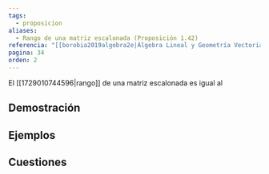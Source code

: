 ```yaml
---
tags:
  - proposicion
aliases:
  - Rango de una matriz escalonada (Proposición 1.42)
referencia: "[[borobia2019algebra2e|Álgebra Lineal y Geometría Vectorial (2a ed)]]"
pagina: 34
orden: 2
---
```

El [[1729010744596|rango]] de una matriz escalonada es igual al 

## Demostración

## Ejemplos

## Cuestiones

